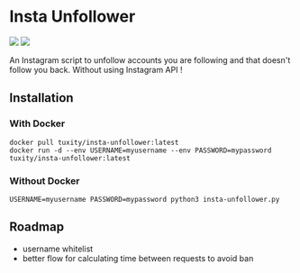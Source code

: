 Insta Unfollower
===================

[![](https://images.microbadger.com/badges/version/tuxity/insta-unfollower.svg)](https://hub.docker.com/r/tuxity/insta-unfollower/)
![](https://images.microbadger.com/badges/image/tuxity/insta-unfollower.svg)

An Instagram script to unfollow accounts you are following and that doesn't follow you back. Without using Instagram API !

## Installation
### With Docker
```
docker pull tuxity/insta-unfollower:latest
docker run -d --env USERNAME=myusername --env PASSWORD=mypassword tuxity/insta-unfollower:latest
```

### Without Docker
```
USERNAME=myusername PASSWORD=mypassword python3 insta-unfollower.py
```

## Roadmap
- username whitelist
- better flow for calculating time between requests to avoid ban
